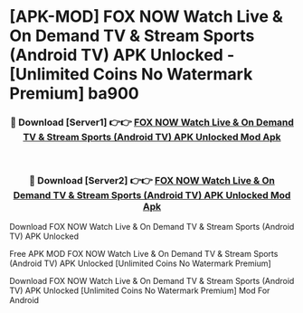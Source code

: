 # [APK-MOD] FOX NOW  Watch Live & On Demand TV & Stream Sports (Android TV) APK Unlocked - [Unlimited Coins No Watermark Premium] ba900



<div align="center">
<h3>🔴 Download [Server1] 👉👉 <a href="https://momento.my/?title=FOX_NOW__Watch_Live_&_On_Demand_TV_&_Stream_Sports_(Android_TV)_APK_Unlocked">FOX NOW  Watch Live & On Demand TV & Stream Sports (Android TV) APK Unlocked Mod Apk</a></h3><br>

<h3>🔴 Download [Server2] 👉👉 <a href="https://momento.my/?title=FOX_NOW__Watch_Live_&_On_Demand_TV_&_Stream_Sports_(Android_TV)_APK_Unlocked">FOX NOW  Watch Live & On Demand TV & Stream Sports (Android TV) APK Unlocked Mod Apk</a></h3>
</div>



Download FOX NOW  Watch Live & On Demand TV & Stream Sports (Android TV) APK Unlocked 

Free APK MOD FOX NOW  Watch Live & On Demand TV & Stream Sports (Android TV) APK Unlocked [Unlimited Coins No Watermark Premium]

Download FOX NOW  Watch Live & On Demand TV & Stream Sports (Android TV) APK Unlocked [Unlimited Coins No Watermark Premium] Mod For Android
